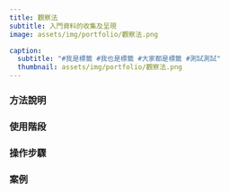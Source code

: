 ```yaml
---
title: 觀察法
subtitle: 入門資料的收集及呈現
image: assets/img/portfolio/觀察法.png

caption:
  subtitle: "#我是標籤 #我也是標籤 #大家都是標籤 #測試測試"
  thumbnail: assets/img/portfolio/觀察法.png
---
```

### 方法說明

### 使用階段

### 操作步驟

### 案例



